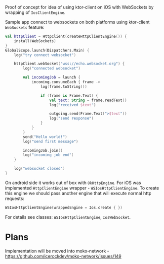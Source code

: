 Proof of concept for idea of using ktor-client on iOS with WebSockets by wrapping
of `IosClientEngine`.

Sample app connect to websockets on both platforms using ktor-client `WebSockets` feature:

```kotlin
val httpClient = HttpClient(createHttpClientEngine()) {
    install(WebSockets)
}
GlobalScope.launch(Dispatchers.Main) {
    log("try connect websocket")

    httpClient.webSocket("wss://echo.websocket.org") {
        log("connected websocket")

        val incomingJob = launch {
            incoming.consumeEach { frame ->
                log(frame.toString())

                if (frame is Frame.Text) {
                    val text: String = frame.readText()
                    log("received $text")

                    outgoing.send(Frame.Text(">$text"))
                    log("send response")
                }
            }
        }
        send("Hello world!")
        log("send first message")

        incomingJob.join()
        log("incoming job end")
    }

    log("websocket closed")
}
```

On android side it works out of box with `OkHttpEngine`. For iOS was implemented `HttpClientEngine`
wrapper - `WSIosHttpClientEngine`. To create this engine we should pass another engine that will
execute normal http requests:

```kotlin
WSIosHttpClientEngine(wrappedEngine = Ios.create { })
```

For details see classes: `WSIosHttpClientEngine`, `IosWebSocket`.

# Plans
Implementation will be moved into moko-network - https://github.com/icerockdev/moko-network/issues/149

